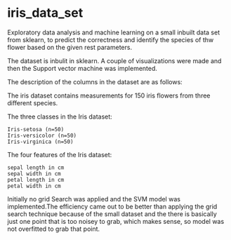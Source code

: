 # iris_data_set
 Exploratory data analysis and machine learning on a small inbuilt data set from sklearn, to predict the correctness and identify the
 species of thw flower based on the given rest parameters.
 
 The dataset is inbulit in sklearn. A couple of visualizations were made and then the Support vector machine was implemented.
 
 The description of the columns in the dataset are as follows:
 
 The iris dataset contains measurements for 150 iris flowers from three different species.

The three classes in the Iris dataset:

    Iris-setosa (n=50)
    Iris-versicolor (n=50)
    Iris-virginica (n=50)

The four features of the Iris dataset:

    sepal length in cm
    sepal width in cm
    petal length in cm
    petal width in cm
    
 Initially no grid Search was applied and the SVM  model was implemented.The efficiency came out to be better than applying the 
 grid search technique because of the small dataset and the there is basically just one point that is too noisey to grab, which 
 makes sense, so model was not overfitted to grab that point.
